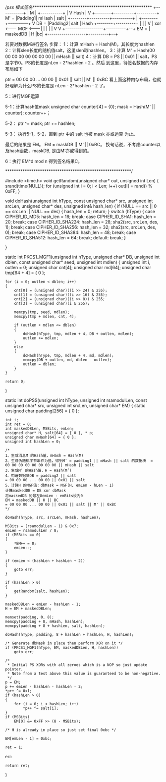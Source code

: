 

/*pss 模式签名********************************************************
								 +-----------+
								 |     M     |
								 +-----------+
									   |
									   V
									 Hash
									   |
									   V
						 +--------+----------+----------+
					M' = |Padding1|  mHash   |   salt   |
						 +--------+----------+----------+
										|
			  +--------+----------+     V
		DB =  |Padding2|   salt   |   Hash
			  +--------+----------+     |
						|               |
						V               |
					   xor <--- MGF <---|
						|               |
						|               |
						V               V
			  +-------------------+----------+--+
		EM =  |    maskedDB       |     H    |bc|
			  +-------------------+----------+--+

若要对数据M进行签名
步骤：
1：计算 mHash = Hash(M)，其长度为hashlen
2：计算slen长度的随机值salt，这里slen取hashlen。
3：计算 M' = Hash(00 00 00 00 00 00 00 00 || mHash || salt)
4：计算 DB = PS || 0x01 || salt，PS是字节0。PS的长度是nLen - 2*hashlen - 2 。然后
到这里，待签名数据的内存布局如下

ptr = 00 00 00 ... 00 00 || 0x01 || salt || M' || 0xBC
看上面这种内存布局，也就好理解为什么PS的长度是 nLen - 2*hashlen - 2 了。

5：进行MGF运算

5-1：计算hash值mask
unsigned char counter[4] = {0};
mask = Hash(M' || counter);
counter++；

5-2：
ptr ^= mask;
ptr += hashlen;

5-3：
执行5-1，5-2，直到 ptr 中的 salt 也被 mask 亦或运算 为止。

最后的结果是 EM。
EM = maskDB || M' || 0xBC。
换句话说，不考虑counter以及hash函数，maskDB, 是由M’亦或得到的。

6：执行 EM^d mod n 得到签名结果C。

**********************************************************/



#include <time.h>
void getRandom(unsigned char* out, unsigned int Len)
{
	srand(time(NULL));
	for (unsigned int i = 0; i < Len; i++)
		out[i] = rand() % 0xFF;
}

void doHash(unsigned int hType, const unsigned char* src, unsigned int srcLen, unsigned char* des, unsigned int& hash_len)
{
	if (NULL == src || 0 == srcLen || NULL == des)
	{
		hash_len = 0;
		return;
	}
	switch (hType)
	{
	case CIPHER_ID_MD5:
		hash_len = 16;
		break;
	case CIPHER_ID_SHA1:
		hash_len = 20;
		break;
	case CIPHER_ID_SHA224:
		hash_len = 28;
		sha2(src, srcLen, des, 1);
		break;
	case CIPHER_ID_SHA256:
		hash_len = 32;
		sha2(src, srcLen, des, 0);
		break;
	case CIPHER_ID_SHA384:
		hash_len = 48;
		break;
	case CIPHER_ID_SHA512:
		hash_len = 64;
		break;
	default:
		break;
	}

}

static int PKCS1_MGF1(unsigned int hType, unsigned char* DB, unsigned int dblen,
	const unsigned char* seed, unsigned int mdlen)
{
	unsigned int i, outlen = 0;
	unsigned char cnt[4];
	unsigned char md[64];
	unsigned char tmp[64 + 4] = { 0 };

	for (i = 0; outlen < dblen; i++)
	{
		cnt[0] = (unsigned char)((i >> 24) & 255);
		cnt[1] = (unsigned char)((i >> 16) & 255);
		cnt[2] = (unsigned char)((i >> 8)) & 255;
		cnt[3] = (unsigned char)(i & 255);

		memcpy(tmp, seed, mdlen);
		memcpy(tmp + mdlen, cnt, 4);

		if (outlen + mdlen <= dblen)
		{
			doHash(hType, tmp, mdlen + 4, DB + outlen, mdlen);
			outlen += mdlen;
		}
		else
		{
			doHash(hType, tmp, mdlen + 4, md, mdlen);
			memcpy(DB + outlen, md, dblen - outlen);
			outlen = dblen;
		}
	}

	return 0;
}


static int doPSS(unsigned int hType, unsigned int rsamodulLen,
	const unsigned char* src, unsigned int srcLen, unsigned char* EM)
{
	static unsigned char padding[256] = { 0 };

	int i;
	int ret = 0;
	int maskedDBLen, MSBits, emLen;
	unsigned char* H, salt[64] = { 0 }, * p;
	unsigned char mHash[64] = { 0 };
	unsigned int hashLen = 0;

	/*
	1、生成消息M 的Hash值，mHash = Hash(M)
	2、生成伪随机字节串作为盐，得到M’ = padding1 || mHash || salt 的数据块  =  00 00 00 00 00 00 00 00 || mHash || salt
	3、生成M’ 的Hash值，H = Hash(M’)
	4、构造数据块DB = padding2 || salt										 = 00 00 00 ... 00 00 || 0x01 || salt
	5、计算H 的MGF值：dbMask = MGF(H, emLen - hLen - 1)
	计算maskedDB = DB xor dbMask
	将maskedDB 的最左8emLen - emBits设为0
	EM = maskedDB || H || BC												 = 00 00 00 ... 00 00 || 0x01 || salt || M' || 0xBC
	*/

	doHash(hType, src, srcLen, mHash, hashLen);

	MSBits = (rsamodulLen - 1) & 0x7;
	emLen = rsamodulLen / 8;
	if (MSBits == 0)
	{
		*EM++ = 0;
		emLen--;
	}

	if (emLen < (hashLen + hashLen + 2))
	{
		goto err;
	}

	if (hashLen > 0)
	{
		getRandom(salt, hashLen);
	}

	maskedDBLen = emLen - hashLen - 1;
	H = EM + maskedDBLen;

	memset(padding, 0, 8);
	memcpy(padding + 8, mHash, hashLen);
	memcpy(padding + 8 + hashLen, salt, hashLen);

	doHash(hType, padding, 8 + hashLen + hashLen, H, hashLen);

	/* Generate dbMask in place then perform XOR on it */
	if (PKCS1_MGF1(hType, EM, maskedDBLen, H, hashLen))
		goto err;

	/*
	 * Initial PS XORs with all zeroes which is a NOP so just update pointer.
	 * Note from a test above this value is guaranteed to be non-negative.
	 */
	p = EM;
	p += emLen - hashLen - hashLen - 2;
	*p++ ^= 0x1;
	if (hashLen > 0)
	{
		for (i = 0; i < hashLen; i++)
			*p++ ^= salt[i];
	}
	if (MSBits)
		EM[0] &= 0xFF >> (8 - MSBits);

	/* H is already in place so just set final 0xbc */

	EM[emLen - 1] = 0xbc;

	ret = 1;

err:

	return ret;

}